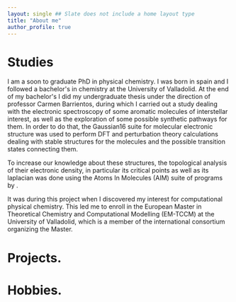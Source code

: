 ```yaml
---
layout: single ## Slate does not include a home layout type
title: "About me"
author_profile: true
---
```


# Studies
I am a soon to graduate PhD in physical chemistry. I was born in spain and I followed a bachelor's in chemistry at the University of Valladolid. At the end of my bachelor's I did my undergraduate thesis under the direction of professor Carmen Barrientos, during which I carried out a study dealing with the electronic spectroscopy of some aromatic molecules of interstellar interest, as well as the exploration of some possible synthetic pathways for them. In order to do that, the Gaussian16 suite for molecular electronic structure was used to perform DFT and perturbation theory calculations dealing with stable structures for the molecules and the possible transition states connecting them.

To increase our knowledge about these structures, the topological analysis of their electronic density, in particular its critical points as well as its laplacian was done using the Atoms In Molecules (AIM) suite of programs by .


It was during this project when I discovered my interest for computational physical chemistry. This led me to enroll in the European Master in Theoretical Chemistry and Computational Modelling (EM-TCCM) at the University of Valladolid, which is a member of the international consortium organizing the Master.

# Projects.

# Hobbies.
